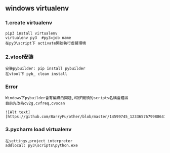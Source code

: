 ## windows virtualenv

### 1.create virtualenv

	pip3 install virtualenv 
	virtualenv py3	#py3=job name
	在py3\script下 activate開始執行虛擬環境

### 2.vtool安裝
	
	安裝pybuilder: pip install pybuilder
	在vtool下 pyb_ clean install
###	Error
	
	Windows下pybuilder會有編譯的問題,V跟F開頭的scripts名稱會錯誤
	目前先改為cv2g,cvfreq,cvscan

	![Alt text][https://github.com/BarryFu/other/blob/master/14599745_1233657679988641_1987580550_o.png]

### 3.pycharm load virtualenv
	
	在settings,project interpreter 
	addlocal: py3\scripts\python.exe 